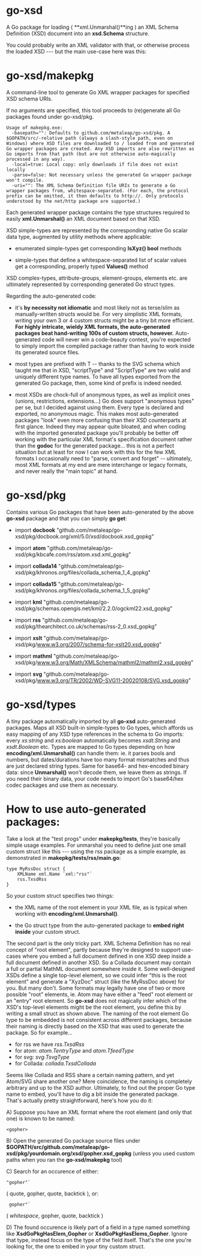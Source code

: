 go-xsd
======


A Go package for loading ( **xml.Unmarshal()**ing ) an XML Schema Definition (XSD) document into an **xsd.Schema** structure.

You could probably write an XML validator with that, or otherwise process the loaded XSD --- but the main use-case here was this:


go-xsd/makepkg
==============


A command-line tool to generate Go XML wrapper packages for specified XSD schema URIs.

If no arguments are specified, this tool proceeds to (re)generate all Go packages found under go-xsd/pkg.


    Usage of makepkg.exe:
      -basepath="": Defaults to github.com/metaleap/go-xsd/pkg. A $GOPATH/src/-relative path (always a slash-style path, even on Windows) where XSD files are downloaded to / loaded from and generated Go wrapper packages are created. Any XSD imports are also rewritten as Go imports from that path (but are not otherwise auto-magically processed in any way).
      -local=true: Local copy: only downloads if file does not exist locally
      -parse=false: Not necessary unless the generated Go wrapper package won't compile.
      -uri="": The XML Schema Definition file URIs to generate a Go wrapper packages from, whitespace-separated. (For each, the protocol prefix can be omitted, it then defaults to http://. Only protocols understood by the net/http package are supported.)


Each generated wrapper package contains the type structures required to easily **xml.Unmarshal()** an XML document based on that XSD.

XSD simple-types are represented by the corresponding native Go scalar data type, augmented by utility methods where applicable:

- enumerated simple-types get corresponding **IsXyz() bool** methods

- simple-types that define a whitespace-separated list of scalar values get a corresponding, properly typed **Values()** method

XSD complex-types, attribute-groups, element-groups, elements etc. are ultimately represented by corresponding generated Go struct types.

Regarding the auto-generated code:

- it's **by necessity not idiomatic** and most likely not as terse/slim as manually-written structs would be. For very simplistic XML formats, writing your own 3 or 4 custom structs might be a tiny bit more efficient. **For highly intricate, wieldy XML formats, the auto-generated packages beat hand-writing 100s of custom structs, however.** Auto-generated code will never win a code-beauty contest, you're expected to simply import the compiled package rather than having to work inside its generated source files.

- most types are prefixed with T -- thanks to the SVG schema which taught me that in XSD, "scriptType" and "ScriptType" are two valid and uniquely different type names. To have all types exported from the generated Go package, then, some kind of prefix is indeed needed.

- most XSDs are chock-full of anonymous types, as well as implicit ones (unions, restrictions, extensions...) Go does support "anonymous types" per se, but I decided against using them. Every type is declared and exported, no anonymous magic. This makes most auto-generated packages "look" even more confusing than their XSD counterparts at first glance. Indeed they may appear quite bloated, and when coding with the imported generated package you'll probably be better off working with the particular XML format's specification document rather than the **godoc** for the generated package... this is not a perfect situation but at least for now I can work with this for the few XML formats I occasionally need to "parse, convert and forget" -- ultimately, most XML formats at my end are mere interchange or legacy formats, and never really the "main topic" at hand.


go-xsd/pkg
==========


Contains various Go packages that have been auto-generated by the above **go-xsd** package and that you can simply **go get**:

- import **docbook** "github.com/metaleap/go-xsd/pkg/docbook.org/xml/5.0/xsd/docbook.xsd_gopkg"

- import **atom** "github.com/metaleap/go-xsd/pkg/kbcafe.com/rss/atom.xsd.xml_gopkg"

- import **collada14** "github.com/metaleap/go-xsd/pkg/khronos.org/files/collada_schema_1_4_gopkg"

- import **collada15** "github.com/metaleap/go-xsd/pkg/khronos.org/files/collada_schema_1_5_gopkg"

- import **kml** "github.com/metaleap/go-xsd/pkg/schemas.opengis.net/kml/2.2.0/ogckml22.xsd_gopkg"

- import **rss** "github.com/metaleap/go-xsd/pkg/thearchitect.co.uk/schemas/rss-2_0.xsd_gopkg"

- import **xslt** "github.com/metaleap/go-xsd/pkg/www.w3.org/2007/schema-for-xslt20.xsd_gopkg"

- import **mathml** "github.com/metaleap/go-xsd/pkg/www.w3.org/Math/XMLSchema/mathml2/mathml2.xsd_gopkg"

- import **svg** "github.com/metaleap/go-xsd/pkg/www.w3.org/TR/2002/WD-SVG11-20020108/SVG.xsd_gopkg"


go-xsd/types
============


A tiny package automatically imported by all **go-xsd** auto-generated packages.
Maps all XSD built-in simple-types to Go types, which affords us easy mapping of any XSD type references in the schema to Go imports: every *xs:string* and *xs:boolean* automatically becomes *xsdt.String* and *xsdt.Boolean* etc.
Types are mapped to Go types depending on how **encoding/xml.Unmarshal()** can handle them: ie. it parses bools and numbers, but dates/durations have too many format mismatches and thus are just declared string types.
Same for base64- and hex-encoded binary data: since **Unmarshal()** won't decode them, we leave them as strings. If you need their binary data, your code needs to import Go's base64/hex codec packages and use them as necessary.


How to use auto-generated packages:
===================================


Take a look at the "test progs" under **makepkg/tests**, they're basically simple usage examples. For unmarshal you need to define just one small custom struct like this --- using the rss package as a simple example, as demonstrated in **makepkg/tests/rss/main.go**:

	type MyRssDoc struct {
		XMLName xml.Name `xml:"rss"`
		rss.TxsdRss
	}

So your custom struct specifies two things:

- the XML name of the root element in your XML file, as is typical when working with **encoding/xml.Unmarshal()**.

- the Go struct type from the auto-generated package to **embed right inside** your custom struct.

The second part is the only tricky part. XML Schema Definition has no real concept of "root element", partly because they're designed to support use-cases where you embed a full document defined in one XSD deep inside a full document defined in another XSD. So a Collada document may contain a full or partial MathML document somewhere inside it. Some well-designed XSDs define a single top-level element, so we could infer "this is the root element" and generate a "XyzDoc" struct (like the MyRssDoc above) for you. But many don't. Some formats may legally have one of two or more possible "root" elements, ie. Atom may have either a "feed" root element or an "entry" root element. So **go-xsd** does not magically infer which of the XSD's top-level elements might be the root element, you define this by writing a small struct as shown above. The naming of the root element Go type to be embedded is not consistent across different packages, because their naming is directly based on the XSD that was used to generate the package. So for example...

- for rss we have *rss.TxsdRss*
- for atom: *atom.TentryType* and *atom.TfeedType*
- for svg: *svg.TsvgType*
- for Collada: *collada.TxsdCollada*

Seems like Collada and RSS share a certain naming pattern, and yet Atom/SVG share another one? Mere coincidence, the naming is completely arbitrary and up to the XSD author. Ultimately, to find out the proper Go type name to embed, you'll have to dig a bit inside the generated package. That's actually pretty straightforward, here's how you do it:

A) Suppose you have an XML format where the root element (and only that one) is known to be named:


    <gopher>


B) Open the generated Go package source files under **$GOPATH/src/github.com/metaleap/go-xsd/pkg/yourdomain.org/xsd/gopher.xsd_gopkg** (unless you used custom paths when you ran the **go-xsd/makepkg** tool)

C) Search for an occurence of either:


    "gopher"`


( quote, gopher, quote, backtick ), or:


     gopher"`


( *whitespace*, gopher, quote, backtick )

D) The found occurence is likely part of a field in a type named something like **XsdGoPkgHasElem_Gopher** or **XsdGoPkgHasElems_Gopher**. Ignore that type, instead focus on the type of the field itself. That's the one you're looking for, the one to embed in your tiny custom struct.
